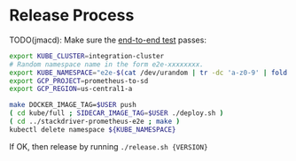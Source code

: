 # Release Process

TODO(jmacd):
Make sure the [end-to-end test](https://github.com/Stackdriver/stackdriver-prometheus-e2e) passes:
```sh
export KUBE_CLUSTER=integration-cluster
# Random namespace name in the form e2e-xxxxxxxx.
export KUBE_NAMESPACE="e2e-$(cat /dev/urandom | tr -dc 'a-z0-9' | fold -w 8 | head -n 1)"
export GCP_PROJECT=prometheus-to-sd
export GCP_REGION=us-central1-a

make DOCKER_IMAGE_TAG=$USER push
( cd kube/full ; SIDECAR_IMAGE_TAG=$USER ./deploy.sh )
( cd ../stackdriver-prometheus-e2e ; make )
kubectl delete namespace ${KUBE_NAMESPACE}
```

If OK, then release by running `./release.sh {VERSION}`
